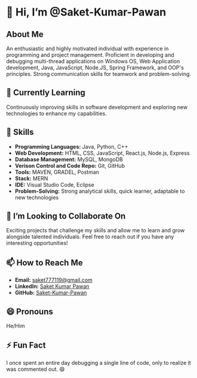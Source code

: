 # 👋 Hi, I’m @Saket-Kumar-Pawan
## About Me
An enthusiastic and highly motivated individual with experience in programming and project management.
Proficient in developing and debugging multi-thread applications on Windows OS, Web Application development, Java, JavaScript, Node.JS, Spring Framework, and OOP's principles.
Strong communication skills for teamwork and problem-solving.

## 🌱 Currently Learning
Continuously improving skills in software development and exploring new technologies to enhance my capabilities.

## 💼 Skills
- **Programming Languages:** Java, Python, C++
- **Web Development:** HTML, CSS, JavaScript, React.js, Node.js, Express
- **Database Management:** MySQL, MongoDB
- **Verison Control and Code Repo:** Git, GitHub
- **Tools:** MAVEN, GRADEL, Postman
- **Stack:** MERN
- **IDE:** Visual Studio Code, Eclipse
- **Problem-Solving:** Strong analytical skills, quick learner, adaptable to new technologies

## 💞️ I’m Looking to Collaborate On
Exciting projects that challenge my skills and allow me to learn and grow alongside talented individuals. Feel free to reach out if you have any interesting opportunities!


## 📫 How to Reach Me
- **Email:** saket777119@gmail.com
- **LinkedIn:** [Saket Kumar Pawan](LinkedIn_Profile_Link)
- **GitHub:** [Saket-Kumar-Pawan](GitHub_Profile_Link)

## 😄 Pronouns
He/Him

## ⚡ Fun Fact
I once spent an entire day debugging a single line of code, only to realize it was commented out. 😄


